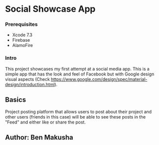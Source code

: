 # Social Showcase App

### Prerequisites
- Xcode 7.3
- Firebase
- AlamoFire

### Intro

This project showcases my first attempt at a social media app. This is a simple app that has the look and feel of Facebook but with Google design visual aspects (Check https://www.google.com/design/spec/material-design/introduction.html).

Basics
------------
Project posting platform that allows users to post about their project and other users (friends in this case) will be able to see these posts in the "Feed" and either like or share the post.

Author: Ben Makusha
------------
